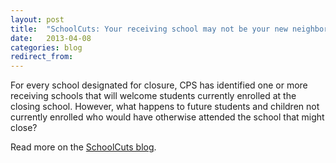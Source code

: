 ```yaml
---
layout: post
title:  "SchoolCuts: Your receiving school may not be your new neighborhood boundary school"
date:   2013-04-08
categories: blog
redirect_from:
---
```


For every school designated for closure, CPS has identified one or more receiving schools that will welcome students currently enrolled at the closing school. However, what happens to future students and children not currently enrolled who would have otherwise attended the school that might close?

Read more on the [SchoolCuts blog](https://schoolcuts.wordpress.com/2013/04/08/receiving-school-neighborhood/).